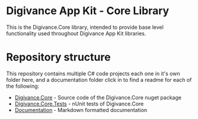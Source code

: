# Digivance App Kit - Core Library
This is the Digivance.Core library, intended to provide base level functionality used throughout Digivance App Kit libraries.

# Repository structure
This repository contains multiple C# code projects each one in it's own folder here, and a documentation folder click in to find a readme for each of the following:

- [Digivance.Core](./Digivance.Core/) - Source code of the Digivance.Core nuget package
- [Digivance.Core.Tests](./Digivance.Core.Tests/) - nUnit tests of Digivance.Core
- [Documentation](./documentation/) - Markdown formatted documentation
